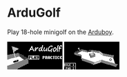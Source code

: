 # ArduGolf

Play 18-hole minigolf on the [Arduboy](https://www.arduboy.com/).

![](img/recording.gif)
![](img/recording_holes.gif)
